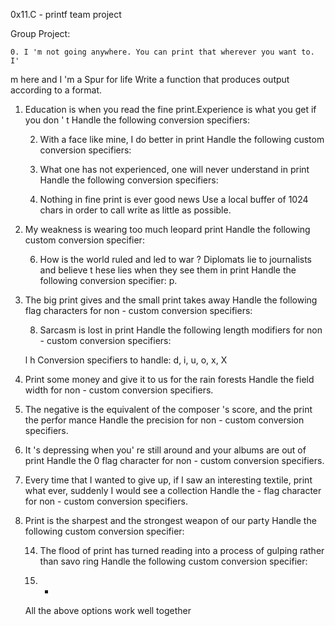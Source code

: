 0x11.C - printf team project

Group Project:

	0. I 'm not going anywhere. You can print that wherever you want to. I'
m here and I 'm
a Spur
for life
Write a
function that produces output according to a format.

1. Education is when you read the fine print.Experience is what you get if you don '
t
Handle the following conversion specifiers:

	2. With a face like mine, I do better in print
	Handle the following custom conversion specifiers:

	3. What one has not experienced, one will never understand in print
Handle the following conversion specifiers:

	4. Nothing in fine print is ever good news
Use a local buffer of 1024 chars in order to call write as little as possible.

5. My weakness is wearing too much leopard print
Handle the following custom conversion specifier:

	6. How is the world ruled and led to war ? Diplomats lie to journalists and believe t
hese lies when they see them in print
Handle the following conversion specifier: p.

7. The big print gives and the small print takes away
Handle the following flag characters
for non - custom conversion specifiers:

	8. Sarcasm is lost in print
Handle the following length modifiers
for non - custom conversion specifiers:

	l
h
Conversion specifiers to handle: d, i, u, o, x, X

9. Print some money and give it to us
for the rain forests
Handle the field width
for non - custom conversion specifiers.

10. The negative is the equivalent of the composer 's score, and the print the perfor
mance
Handle the precision
for non - custom conversion specifiers.

11. It 's depressing when you'
re still around and your albums are out of print
Handle the 0 flag character
for non - custom conversion specifiers.

12. Every time that I wanted to give up,
if I saw an interesting textile, print what
ever, suddenly I would see a collection
Handle the - flag character
for non - custom conversion specifiers.

13. Print is the sharpest and the strongest weapon of our party
Handle the following custom conversion specifier:

	14. The flood of print has turned reading into a process of gulping rather than savo
ring
Handle the following custom conversion specifier:

	15. *
	All the above options work well together